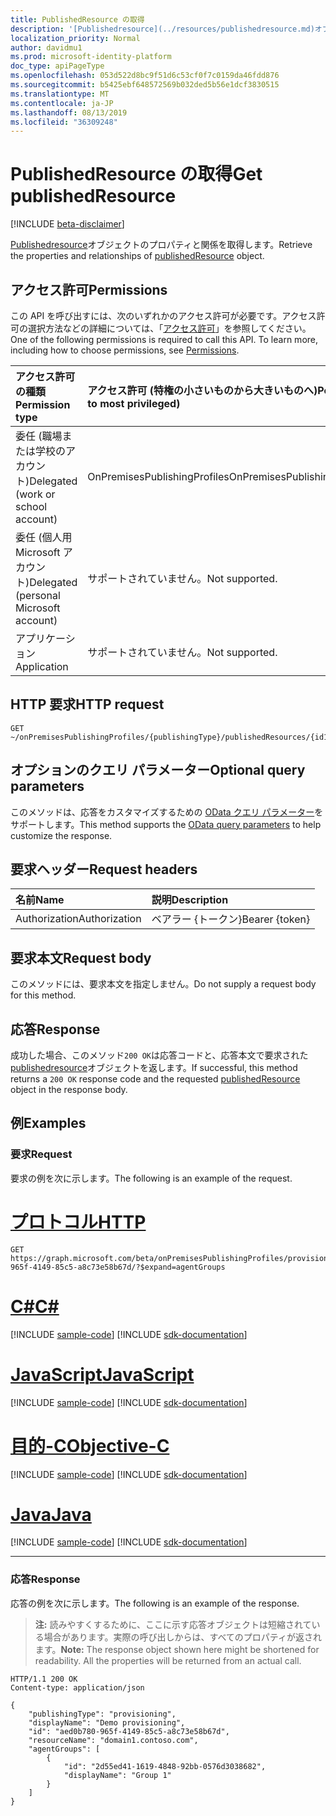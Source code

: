 ```yaml
---
title: PublishedResource の取得
description: '[Publishedresource](../resources/publishedresource.md)オブジェクトのプロパティとリレーションシップを取得します。'
localization_priority: Normal
author: davidmu1
ms.prod: microsoft-identity-platform
doc_type: apiPageType
ms.openlocfilehash: 053d522d8bc9f51d6c53cf0f7c0159da46fdd876
ms.sourcegitcommit: b5425ebf648572569b032ded5b56e1dcf3830515
ms.translationtype: MT
ms.contentlocale: ja-JP
ms.lasthandoff: 08/13/2019
ms.locfileid: "36309248"
---
```

# <a name="get-publishedresource"></a><span data-ttu-id="12b7a-103">PublishedResource の取得</span><span class="sxs-lookup"><span data-stu-id="12b7a-103">Get publishedResource</span></span>

[!INCLUDE [beta-disclaimer](../../includes/beta-disclaimer.md)]

<span data-ttu-id="12b7a-104">[Publishedresource](../resources/publishedresource.md)オブジェクトのプロパティと関係を取得します。</span><span class="sxs-lookup"><span data-stu-id="12b7a-104">Retrieve the properties and relationships of [publishedResource](../resources/publishedresource.md) object.</span></span>

## <a name="permissions"></a><span data-ttu-id="12b7a-105">アクセス許可</span><span class="sxs-lookup"><span data-stu-id="12b7a-105">Permissions</span></span>

<span data-ttu-id="12b7a-p101">この API を呼び出すには、次のいずれかのアクセス許可が必要です。アクセス許可の選択方法などの詳細については、「[アクセス許可](/graph/permissions-reference)」を参照してください。</span><span class="sxs-lookup"><span data-stu-id="12b7a-p101">One of the following permissions is required to call this API. To learn more, including how to choose permissions, see [Permissions](/graph/permissions-reference).</span></span>

| <span data-ttu-id="12b7a-108">アクセス許可の種類</span><span class="sxs-lookup"><span data-stu-id="12b7a-108">Permission type</span></span>                        | <span data-ttu-id="12b7a-109">アクセス許可 (特権の小さいものから大きいものへ)</span><span class="sxs-lookup"><span data-stu-id="12b7a-109">Permissions (from least to most privileged)</span></span> |
|:--------------------------------------|:---------------------------------------------------------|
| <span data-ttu-id="12b7a-110">委任 (職場または学校のアカウント)</span><span class="sxs-lookup"><span data-stu-id="12b7a-110">Delegated (work or school account)</span></span>     | <span data-ttu-id="12b7a-111">OnPremisesPublishingProfiles</span><span class="sxs-lookup"><span data-stu-id="12b7a-111">OnPremisesPublishingProfiles.ReadWrite.All</span></span> |
| <span data-ttu-id="12b7a-112">委任 (個人用 Microsoft アカウント)</span><span class="sxs-lookup"><span data-stu-id="12b7a-112">Delegated (personal Microsoft account)</span></span> | <span data-ttu-id="12b7a-113">サポートされていません。</span><span class="sxs-lookup"><span data-stu-id="12b7a-113">Not supported.</span></span> |
| <span data-ttu-id="12b7a-114">アプリケーション</span><span class="sxs-lookup"><span data-stu-id="12b7a-114">Application</span></span>                            | <span data-ttu-id="12b7a-115">サポートされていません。</span><span class="sxs-lookup"><span data-stu-id="12b7a-115">Not supported.</span></span> |

## <a name="http-request"></a><span data-ttu-id="12b7a-116">HTTP 要求</span><span class="sxs-lookup"><span data-stu-id="12b7a-116">HTTP request</span></span>

<!-- { "blockType": "ignored" } -->

```http
GET ~/onPremisesPublishingProfiles/{publishingType}/publishedResources/{id1}
```

## <a name="optional-query-parameters"></a><span data-ttu-id="12b7a-117">オプションのクエリ パラメーター</span><span class="sxs-lookup"><span data-stu-id="12b7a-117">Optional query parameters</span></span>

<span data-ttu-id="12b7a-118">このメソッドは、応答をカスタマイズするための [OData クエリ パラメーター](/graph/query-parameters)をサポートします。</span><span class="sxs-lookup"><span data-stu-id="12b7a-118">This method supports the [OData query parameters](/graph/query-parameters) to help customize the response.</span></span>

## <a name="request-headers"></a><span data-ttu-id="12b7a-119">要求ヘッダー</span><span class="sxs-lookup"><span data-stu-id="12b7a-119">Request headers</span></span>

| <span data-ttu-id="12b7a-120">名前</span><span class="sxs-lookup"><span data-stu-id="12b7a-120">Name</span></span>      |<span data-ttu-id="12b7a-121">説明</span><span class="sxs-lookup"><span data-stu-id="12b7a-121">Description</span></span>|
|:----------|:----------|
| <span data-ttu-id="12b7a-122">Authorization</span><span class="sxs-lookup"><span data-stu-id="12b7a-122">Authorization</span></span> | <span data-ttu-id="12b7a-123">ベアラー {トークン}</span><span class="sxs-lookup"><span data-stu-id="12b7a-123">Bearer {token}</span></span> |

## <a name="request-body"></a><span data-ttu-id="12b7a-124">要求本文</span><span class="sxs-lookup"><span data-stu-id="12b7a-124">Request body</span></span>

<span data-ttu-id="12b7a-125">このメソッドには、要求本文を指定しません。</span><span class="sxs-lookup"><span data-stu-id="12b7a-125">Do not supply a request body for this method.</span></span>

## <a name="response"></a><span data-ttu-id="12b7a-126">応答</span><span class="sxs-lookup"><span data-stu-id="12b7a-126">Response</span></span>

<span data-ttu-id="12b7a-127">成功した場合、このメソッド`200 OK`は応答コードと、応答本文で要求された[publishedresource](../resources/publishedresource.md)オブジェクトを返します。</span><span class="sxs-lookup"><span data-stu-id="12b7a-127">If successful, this method returns a `200 OK` response code and the requested [publishedResource](../resources/publishedresource.md) object in the response body.</span></span>

## <a name="examples"></a><span data-ttu-id="12b7a-128">例</span><span class="sxs-lookup"><span data-stu-id="12b7a-128">Examples</span></span>

### <a name="request"></a><span data-ttu-id="12b7a-129">要求</span><span class="sxs-lookup"><span data-stu-id="12b7a-129">Request</span></span>

<span data-ttu-id="12b7a-130">要求の例を次に示します。</span><span class="sxs-lookup"><span data-stu-id="12b7a-130">The following is an example of the request.</span></span>

# <a name="httptabhttp"></a>[<span data-ttu-id="12b7a-131">プロトコル</span><span class="sxs-lookup"><span data-stu-id="12b7a-131">HTTP</span></span>](#tab/http)
<!-- {
  "blockType": "request",
  "name": "get_publishedresource"
}-->

```http
GET https://graph.microsoft.com/beta/onPremisesPublishingProfiles/provisioning/publishedResources/aed0b780-965f-4149-85c5-a8c73e58b67d/?$expand=agentGroups
```
# <a name="ctabcsharp"></a>[<span data-ttu-id="12b7a-132">C#</span><span class="sxs-lookup"><span data-stu-id="12b7a-132">C#</span></span>](#tab/csharp)
[!INCLUDE [sample-code](../includes/snippets/csharp/get-publishedresource-csharp-snippets.md)]
[!INCLUDE [sdk-documentation](../includes/snippets/snippets-sdk-documentation-link.md)]

# <a name="javascripttabjavascript"></a>[<span data-ttu-id="12b7a-133">JavaScript</span><span class="sxs-lookup"><span data-stu-id="12b7a-133">JavaScript</span></span>](#tab/javascript)
[!INCLUDE [sample-code](../includes/snippets/javascript/get-publishedresource-javascript-snippets.md)]
[!INCLUDE [sdk-documentation](../includes/snippets/snippets-sdk-documentation-link.md)]

# <a name="objective-ctabobjc"></a>[<span data-ttu-id="12b7a-134">目的-C</span><span class="sxs-lookup"><span data-stu-id="12b7a-134">Objective-C</span></span>](#tab/objc)
[!INCLUDE [sample-code](../includes/snippets/objc/get-publishedresource-objc-snippets.md)]
[!INCLUDE [sdk-documentation](../includes/snippets/snippets-sdk-documentation-link.md)]

# <a name="javatabjava"></a>[<span data-ttu-id="12b7a-135">Java</span><span class="sxs-lookup"><span data-stu-id="12b7a-135">Java</span></span>](#tab/java)
[!INCLUDE [sample-code](../includes/snippets/java/get-publishedresource-java-snippets.md)]
[!INCLUDE [sdk-documentation](../includes/snippets/snippets-sdk-documentation-link.md)]

---


### <a name="response"></a><span data-ttu-id="12b7a-136">応答</span><span class="sxs-lookup"><span data-stu-id="12b7a-136">Response</span></span>

<span data-ttu-id="12b7a-137">応答の例を次に示します。</span><span class="sxs-lookup"><span data-stu-id="12b7a-137">The following is an example of the response.</span></span>

> <span data-ttu-id="12b7a-p102">**注:** 読みやすくするために、ここに示す応答オブジェクトは短縮されている場合があります。実際の呼び出しからは、すべてのプロパティが返されます。</span><span class="sxs-lookup"><span data-stu-id="12b7a-p102">**Note:** The response object shown here might be shortened for readability. All the properties will be returned from an actual call.</span></span>

<!-- {
  "blockType": "response",
  "truncated": true,
  "@odata.type": "microsoft.graph.publishedResource"
} -->

```http
HTTP/1.1 200 OK
Content-type: application/json

{
    "publishingType": "provisioning",
    "displayName": "Demo provisioning",
    "id": "aed0b780-965f-4149-85c5-a8c73e58b67d",
    "resourceName": "domain1.contoso.com",
    "agentGroups": [
        {
            "id": "2d55ed41-1619-4848-92bb-0576d3038682",
            "displayName": "Group 1"
        }
    ]
}
```

<!-- uuid: 16cd6b66-4b1a-43a1-adaf-3a886856ed98
2019-02-04 14:57:30 UTC -->
<!-- {
  "type": "#page.annotation",
  "description": "Get publishedResource",
  "keywords": "",
  "section": "documentation",
  "tocPath": ""
}-->
